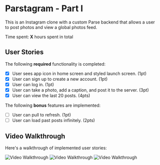 # Parstagram - Part I

This is an Instagram clone with a custom Parse backend that allows a user to post photos and view a global photos feed.

Time spent: **X** hours spent in total

## User Stories

The following **required** functionality is completed:

- [x] User sees app icon in home screen and styled launch screen. (1pt)
- [x] User can sign up to create a new account. (1pt)
- [x] User can log in. (1pt)
- [x] User can take a photo, add a caption, and post it to the server. (3pt)
- [x] User can view the last 20 posts. (4pts)

The following **bonus** features are implemented:

- [ ] User can pull to refresh. (1pt)
- [ ] User can load past posts infinitely. (2pts)

## Video Walkthrough

Here's a walkthrough of implemented user stories:

<img src='https://j.gifs.com/ZY5kYE.gif' title='Video Walkthrough' width='' alt='Video Walkthrough' />
<img src='https://j.gifs.com/K1MPm8.gif' title='Video Walkthrough' width='' alt='Video Walkthrough' />
<img src='https://j.gifs.com/E8DJ1W.gif' title='Video Walkthrough' width='' alt='Video Walkthrough' />
